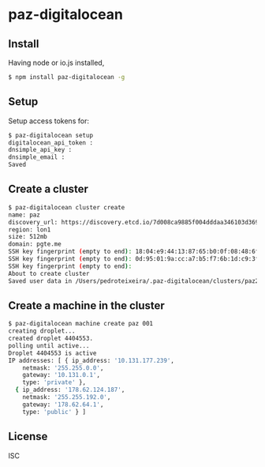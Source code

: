 # paz-digitalocean

## Install

Having node or io.js installed,

```bash
$ npm install paz-digitalocean -g
```

## Setup

Setup access tokens for:

```bash
$ paz-digitalocean setup
digitalocean_api_token :
dnsimple_api_key : 
dnsimple_email :
Saved
```

## Create a cluster

```bash
$ paz-digitalocean cluster create
name: paz
discovery_url: https://discovery.etcd.io/7d008ca9885f004dddaa346103d369d2
region: lon1
size: 512mb
domain: pgte.me
SSH key fingerprint (empty to end): 18:04:e9:44:13:87:65:b0:0f:08:48:6f:c5:ae:c9:be
SSH key fingerprint (empty to end): 0d:95:01:9a:cc:a7:b5:f7:6b:1d:c9:3f:7d:c6:99:f4
SSH key fingerprint (empty to end):
About to create cluster
Saved user data in /Users/pedroteixeira/.paz-digitalocean/clusters/paz2/userdata
```

## Create a machine in the cluster

```bash
$ paz-digitalocean machine create paz 001
creating droplet...
created droplet 4404553.
polling until active...
Droplet 4404553 is active
IP addresses: [ { ip_address: '10.131.177.239',
    netmask: '255.255.0.0',
    gateway: '10.131.0.1',
    type: 'private' },
  { ip_address: '178.62.124.187',
    netmask: '255.255.192.0',
    gateway: '178.62.64.1',
    type: 'public' } ]
```

## License

ISC
